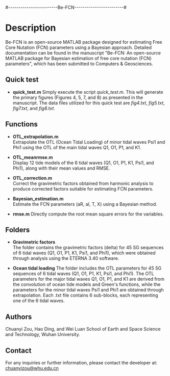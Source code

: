 #------------------------Be-FCN------------------------#

# Description
Be-FCN is an open-source MATLAB package designed for estimating Free Core Nutation (FCN) parameters using a Bayesian approach.
Detailed documentation can be found in the manuscript "Be-FCN: An open-source MATLAB package for Bayesian estimation of free core nutation (FCN) parameters",
which has been submitted to Computers & Geosciences.

## Quick test
- **quick_test.m**
  Simply execute the script *quick_test.m*.
  This will generate the primary figures (Figures 4, 5, 7, and 8) as presented in the manuscript.
  The data files utilized for this quick test are *fig4.txt*, *fig5.txt*, *fig7.txt*, and *fig8.txt*.

## Functions
- **OTL_extrapolation.m**  
  Extrapolate the OTL (Ocean Tidal Loading) of minor tidal waves Psi1 and Phi1 using the OTL of the main tidal waves Q1, O1, P1, and K1.

- **OTL_meanrmse.m**  
  Display 12 tide models of the 6 tidal waves (Q1, O1, P1, K1, Psi1, and Phi1), along with their mean values and RMSE.

- **OTL_correction.m**  
  Correct the gravimetric factors obtained from harmonic analysis to produce corrected factors suitable for estimating FCN parameters.
  
- **Bayesian_estimation.m**  
  Estimate the FCN parameters (aR, aI, T, X) using a Bayesian method.
  
- **rmse.m** 
  Directly compute the root mean square errors for the variables.

## Folders
- **Gravimetric factors**   
  The folder contains the gravimetric factors (delta) for 45 SG sequences of 6 tidal waves (Q1, O1, P1, K1, Psi1, and Phi1),
  which were obtained through analysis using the ETERNA 3.40 software.
  
 - **Ocean tidal loading**
  The folder includes the OTL parameters for 45 SG sequences of 6 tidal waves (Q1, O1, P1, K1, Psi1, and Phi1).
  The OTL parameters for the major tidal waves Q1, O1, P1, and K1 are derived from the convolution of ocean tide models and Green's functions,
  while the parameters for the minor tidal waves Psi1 and Phi1 are obtained through extrapolation.
  Each .txt file contains 6 sub-blocks, each representing one of the 6 tidal waves.
  
## Authors
Chuanyi Zou, Hao Ding, and Wei Luan
School of Earth and Space Science and Technology, Wuhan University.

## Contact
For any inquiries or further information, please contact the developer at:  
chuanyizou@whu.edu.cn
